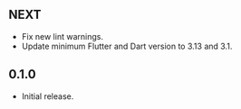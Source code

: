 ## NEXT

* Fix new lint warnings.
* Update minimum Flutter and Dart version to 3.13 and 3.1.

## 0.1.0

* Initial release.
